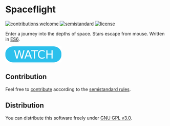 # Spaceflight

[![contributions welcome](https://img.shields.io/badge/contributions-welcome-brightgreen.svg)](https://github.com/berkerol/spaceflight/issues)
[![semistandard](https://img.shields.io/badge/code%20style-semistandard-brightgreen.svg)](https://github.com/Flet/semistandard)
[![license](https://img.shields.io/badge/license-GPL--3.0-blue.svg)](https://github.com/berkerol/spaceflight/blob/master/LICENSE)

Enter a journey into the depths of space. Stars escape from mouse. Written in [ES6](https://www.ecma-international.org/ecma-262/6.0/).

[![button](watch.png)](https://berkerol.github.io/spaceflight/spaceflight.html)

## Contribution

Feel free to [contribute](https://github.com/berkerol/spaceflight/issues) according to the [semistandard rules](https://github.com/Flet/semistandard).

## Distribution

You can distribute this software freely under [GNU GPL v3.0](https://github.com/berkerol/spaceflight/blob/master/LICENSE).
